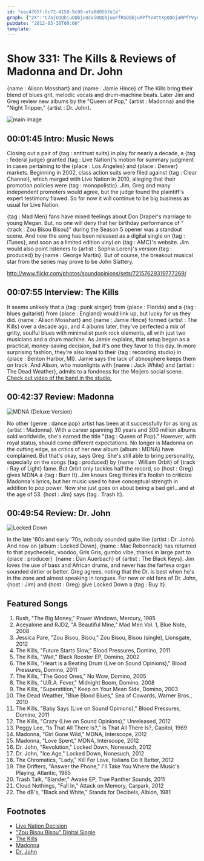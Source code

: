 ```yaml
---
id: "eac4705f-5c72-4158-9c09-efa080567e1e"
graph: {"2X":"C7ajUQQbjuQQbjuUcxiOQQbjuuFfRSQQbjuRPfYV4ttXpQQbjuRPfYVyogCtWHclwybILytKrlyybILygH9ZhtKrlyfBS50tKrlytKrlyyCXbyBEEgKgH9Zh","D7":"BGWCwK3dBiBGWCwXFqfZKIZtLrRb6b4sWAHKIZtLK3dBibvFPv8IZy0K3dBi8IZy0rRb6b8IZy0QwIM5BGMccQwIM58miPwbvFPv","1Z1":"C14AaUYS5MC14AaIRpUKC14AaUkFyd9F7fFC14AaUkFydgH9ZhUkFydgMit6BQsAMUkFydg0NQfgH9Zh9F7fFgH9ZhBHm1GgMit6BQsAMX6cfd","2B6":"9EIMQNKaKRBIRB8NKaKR97qipBIRB8BIRB8WvD27WvD27ZNobj8EwVgZNobj97qipX6cfd97qipBHm1G"}
pubdate: "2012-03-30T00:00"
template: 
---
```






# Show 331: The Kills & Reviews of Madonna and Dr. John

{name : Alison Mosshart} and {name : Jamie Hince} of The Kills bring their blend of blues grit, melodic vocals and drum-machine beats. Later Jim and Greg review new albums by the "Queen of Pop," {artist : Madonna} and the "Night Tripper," {artist : Dr. John}.

![main image](https://static.soundopinions.org/images/2012/thekills.jpg)



## 00:01:45 Intro: Music News

Closing out a pair of {tag : antitrust suits} in play for nearly a decade, a {tag : federal judge} granted {tag : Live Nation}'s motion for summary judgment in cases pertaining to the {place : Los Angeles} and {place : Denver} markets. Beginning in 2002, class action suits were filed against {tag : Clear Channel}, which merged with Live Nation in 2010, alleging that their promotion policies were {tag : monopolistic}. Jim, Greg and many independent promoters would agree, but the judge found the plaintiff's expert testimony flawed. So for now it will continue to be big business as usual for Live Nation.

{tag : Mad Men} fans have mixed feelings about Don Draper's marriage to young Megan. But, no one will deny that her birthday performance of "{track : Zou Bisou Bisou}" during the Season 5 opener was a standout scene. And now the song has been released as a digital single on {tag : iTunes}, and soon as a limited edition vinyl on {tag : AMC}'s website. Jim would also point listeners to {artist : Sophia Loren}'s version {tag : produced} by {name : George Martin}. But of course, the breakout musical star from the series may prove to be John Slattery.

http://www.flickr.com/photos/soundopinions/sets/72157629319777269/



## 00:07:55 Interview: The Kills

It seems unlikely that a {tag : punk singer} from {place : Florida} and a {tag : blues guitarist} from {place : England} would link up, but lucky for us they did. {name : Alison Mosshart} and {name : Jamie Hince} formed {artist : The Kills} over a decade ago, and 4 albums later, they've perfected a mix of gritty, soulful blues with minimalist punk rock elements, all with just two musicians and a drum machine. As Jamie explains, that setup began as a practical, money-saving decision, but it's one they favor to this day. In more surprising fashion, they're also loyal to their {tag : recording studio} in {place : Benton Harbor, MI}. Jamie says the lack of atmosphere keeps them on track. And Alison, who moonlights with {name : Jack White} and {artist : The Dead Weather}, admits to a fondness for the Meijers social scene. [Check out video of the band in the studio.](http://www.wbez.org/blog/bez/2012-03-29/kills-perform-wbez-sound-opinions-97744)



## 00:42:37 Review: Madonna

![MDNA (Deluxe Version)](https://static.soundopinions.org/assets/331/1Z10.jpg)

No other {genre : dance pop} artist has been at it successfully for as long as {artist : Madonna}. With a career spanning 30 years and 300 million albums sold worldwide, she's earned the title "{tag : Queen of Pop}." However, with royal status, should come different expectations. No longer is Madonna on the cutting edge, as critics of her new album {album : MDNA} have complained. But that's okay, says Greg. She's still able to bring personality, especially on the songs {tag : produced} by {name : William Orbit} of {track : Ray of Light} fame. But Orbit only tackles half the record, so {host : Greg} gives MDNA a {tag : Burn It}. Jim knows Greg thinks it's foolish to criticize Madonna's lyrics, but her music used to have conceptual strength in addition to pop power. Now she just goes on about being a bad girl...and at the age of 53. {host : Jim} says {tag : Trash It}.



## 00:49:54 Review: Dr. John

![Locked Down](https://static.soundopinions.org/assets/331/2B60.jpg)

In the late '60s and early '70s, nobody sounded quite like {artist : Dr. John}. And now on {album : Locked Down}, {name : Mac Rebennack} has returned to that psychedelic, voodoo, Gris Gris, gumbo vibe, thanks in large part to {place : producer}  {name : Dan Auerbach} of {artist : The Black Keys}. Jim loves the use of bass and African drums, and never has the farfesa organ sounded dirtier or better. Greg agrees, noting that the Dr. is best when he's in the zone and almost speaking in tongues. For new or old fans of Dr. John, {host : Jim} and {host : Greg} give Locked Down a {tag : Buy It}.



## Featured Songs

1. Rush, "The Big Money," Power Windows, Mercury, 1985
2. Aceyalone and RJD2, "A Beautiful Mine," Mad Men Vol. 1, Blue Note, 2008
3. Jessica Pare, "Zou Bisou, Bisou," Zou Bisou, Bisou (single), Lionsgate, 2012
4. The Kills, "Future Starts Slow," Blood Pressures, Domino, 2011
5. The Kills, "Wait," Black Rooster EP, Domino, 2002
6. The Kills, "Heart is a Beating Drum (Live on Sound Opinions)," Blood Pressures, Domino, 2011
7. The Kills, "The Good Ones," No Wow, Domino, 2005
8. The Kills, "U.R.A. Fever," Midnight Boom, Domino, 2008
9. The Kills, "Superstition," Keep on Your Mean Side, Domino, 2003
10. The Dead Weather, "Blue Blood Blues," Sea of Cowards, Warner Bros., 2010
11. The Kills, "Baby Says (Live on Sound Opinions)," Blood Pressures, Domino, 2011
12. The Kills, "Crazy (Live on Sound Opinions)," Unreleased, 2012
13. Peggy Lee, "Is That All There Is?," Is That All There Is?, Capitol, 1969
14. Madonna, "Girl Gone Wild," MDNA, Interscope, 2012
15. Madonna, "Love Spent," MDNA, Interscope, 2012
16. Dr. John, "Revolution," Locked Down, Nonesuch, 2012
17. Dr. John, "Ice Age," Locked Down, Nonesuch, 2012
18. The Chromatics, "Lady," Kill For Love, Italians Do It Better, 2012
19. The Drifters, "Answer the Phone," I'll Take You Where the Music's Playing, Atlantic, 1965
20. Trash Talk, "Slander," Awake EP, True Panther Sounds, 2011
21. Cloud Nothings, "Fall In," Attack on Memory, Carpark, 2012
22. The dB's, "Black and White," Stands for Decibels, Albion, 1981



## Footnotes

- [Live Nation Decision](http://www.billboard.com/biz/articles/news/touring/1098207/business-matters-judge-says-live-nation-does-not-monopolize-live)
- ["Zou Bisou Bisou" Digital Single](http://www.washingtonpost.com/blogs/arts-post/post/mad-men-to-release-single-of-zou-bisou-bisou-the-song-in-everyones-head-monday/2012/03/26/gIQAg0GwbS_blog.html?tid=pm_lifestyle_pop)
- [The Kills](http://www.thekills.tv/)
- [Madonna](http://www.madonna.com/)
- [Dr. John](http://www.nitetripper.com/)